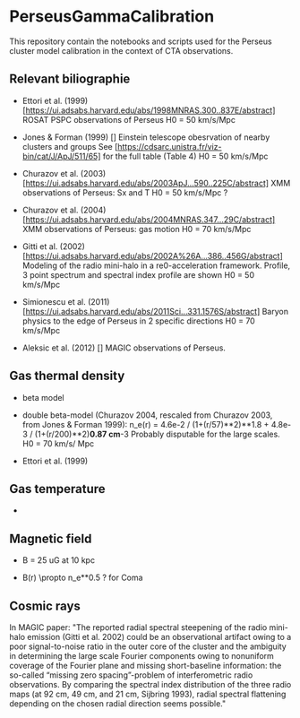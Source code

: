 # PerseusGammaCalibration
This repository contain the notebooks and scripts used for the Perseus cluster model calibration in the context of CTA observations.


## Relevant biliographie

- Ettori et al. (1999) [https://ui.adsabs.harvard.edu/abs/1998MNRAS.300..837E/abstract]
ROSAT PSPC observations of Perseus
H0 = 50 km/s/Mpc

- Jones & Forman (1999) []
Einstein telescope obesrvation of nearby clusters and groups
See [https://cdsarc.unistra.fr/viz-bin/cat/J/ApJ/511/65] for the full table (Table 4)
H0 = 50 km/s/Mpc

- Churazov et al. (2003) [https://ui.adsabs.harvard.edu/abs/2003ApJ...590..225C/abstract]
XMM observations of Perseus: Sx and T
H0 = 50 km/s/Mpc ?

- Churazov et al. (2004) [https://ui.adsabs.harvard.edu/abs/2004MNRAS.347...29C/abstract]
XMM observations of Perseus: gas motion
H0 = 70 km/s/Mpc

- Gitti et al. (2002) [https://ui.adsabs.harvard.edu/abs/2002A%26A...386..456G/abstract]
Modeling of the radio mini-halo in a re0-acceleration framework. Profile, 3 point spectrum and spectral index profile are shown
H0 = 50 km/s/Mpc

- Simionescu et al. (2011) [https://ui.adsabs.harvard.edu/abs/2011Sci...331.1576S/abstract]
Baryon physics to the edge of Perseus in 2 specific directions
H0 = 70 km/s/Mpc

- Aleksic et al. (2012) []
MAGIC observations of Perseus.


## Gas thermal density

- beta model



- double beta-model (Churazov 2004, rescaled from Churazov 2003, from Jones & Forman 1999):
n_e(r) = 4.6e-2 / (1+(r/57)**2)**1.8 + 4.8e-3 / (1+(r/200)**2)**0.87 cm**-3
Probably disputable for the large scales.
H0 = 70 km/s/ Mpc


- Ettori et al. (1999)




## Gas temperature

- 

## Magnetic field

- B = 25 uG at 10 kpc

- B(r) \propto n_e**0.5 ?
for Coma

## Cosmic rays

In MAGIC paper: "The reported radial spectral steepening of the radio mini-halo emission (Gitti et al. 2002) could be an observational artifact owing to a poor signal-to-noise ratio in the outer core of the cluster and the ambiguity in determining the large scale Fourier components owing to nonuniform coverage of the Fourier plane and missing short-baseline information: the so-called “missing zero spacing”-problem of interferometric radio observations. By comparing the spectral index distribution of the three radio maps (at 92 cm, 49 cm, and 21 cm, Sijbring 1993), radial spectral flattening depending on the chosen radial direction seems possible."
